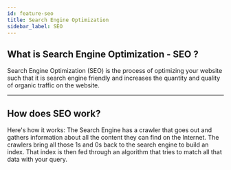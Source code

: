 ```yaml
---
id: feature-seo
title: Search Engine Optimization
sidebar_label: SEO
---
```


## What is Search Engine Optimization - SEO ?

Search Engine Optimization (SEO) is the process of optimizing your website such that it is search engine 
friendly and increases the quantity and quality of organic traffic on the website.

---

## How does SEO work?

Here's how it works: The Search Engine has a crawler that goes out and gathers information about all the 
content they can find on the Internet. The crawlers bring all those 1s and 0s back to the search engine to 
build an index. That index is then fed through an algorithm that tries to match all that data with your query.


<div class="custom-slant"></div>  

